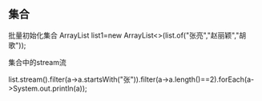 ## 集合

批量初始化集合 ArrayList<String> list1=new ArrayList<>(list.of("张亮","赵丽颖","胡歌"));

集合中的stream流

list.stream().filter(a->a.startsWith("张")).filter(a->a.length()==2).forEach(a->System.out.println(a));

